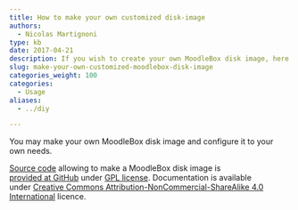 ```yaml
---
title: How to make your own customized disk-image
authors:
  - Nicolas Martignoni
type: kb
date: 2017-04-21
description: If you wish to create your own MoodleBox disk image, here is the desired information
slug: make-your-own-customized-moodlebox-disk-image
categories_weight: 100
categories:
  - Usage
aliases:
  - ../diy

---
```

You may make your own MoodleBox disk image and configure it to your own needs.

[Source code][1] allowing to make a MoodleBox disk image is [provided at GitHub][1] under [GPL license][2]. Documentation is available under [Creative Commons Attribution-NonCommercial-ShareAlike 4.0 International][3] licence.

 [1]: https://github.com/moodlebox/moodlebox
 [2]: https://www.gnu.org/licenses/gpl-3.0.en.html
 [3]: https://creativecommons.org/licenses/by-nc-sa/4.0/
